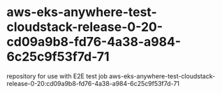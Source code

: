 # aws-eks-anywhere-test-cloudstack-release-0-20-cd09a9b8-fd76-4a38-a984-6c25c9f53f7d-71
repository for use with E2E test job aws-eks-anywhere-test-cloudstack-release-0-20:cd09a9b8-fd76-4a38-a984-6c25c9f53f7d-71
